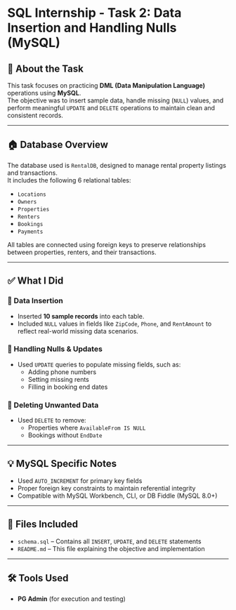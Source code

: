 # SQL Internship - Task 2: Data Insertion and Handling Nulls (MySQL)

## 📌 About the Task
This task focuses on practicing **DML (Data Manipulation Language)** operations using **MySQL**.  
The objective was to insert sample data, handle missing (`NULL`) values, and perform meaningful `UPDATE` and `DELETE` operations to maintain clean and consistent records.

---

## 🏠 Database Overview
The database used is `RentalDB`, designed to manage rental property listings and transactions.  
It includes the following 6 relational tables:

- `Locations`  
- `Owners`  
- `Properties`  
- `Renters`  
- `Bookings`  
- `Payments`  

All tables are connected using foreign keys to preserve relationships between properties, renters, and their transactions.

---

## ✅ What I Did

### 🔸 Data Insertion
- Inserted **10 sample records** into each table.  
- Included `NULL` values in fields like `ZipCode`, `Phone`, and `RentAmount` to reflect real-world missing data scenarios.

### 🔸 Handling Nulls & Updates
- Used `UPDATE` queries to populate missing fields, such as:
  - Adding phone numbers
  - Setting missing rents
  - Filling in booking end dates

### 🔸 Deleting Unwanted Data
- Used `DELETE` to remove:
  - Properties where `AvailableFrom IS NULL`
  - Bookings without `EndDate`

---

## 💡 MySQL Specific Notes
- Used `AUTO_INCREMENT` for primary key fields  
- Proper foreign key constraints to maintain referential integrity  
- Compatible with MySQL Workbench, CLI, or DB Fiddle (MySQL 8.0+)

---

## 📂 Files Included

- `schema.sql` – Contains all `INSERT`, `UPDATE`, and `DELETE` statements  
- `README.md` – This file explaining the objective and implementation

---

## 🛠️ Tools Used

- **PG Admin** (for execution and testing)





